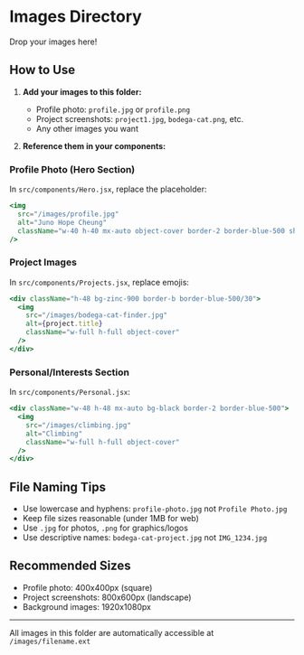 # Images Directory

Drop your images here!

## How to Use

1. **Add your images to this folder:**
   - Profile photo: `profile.jpg` or `profile.png`
   - Project screenshots: `project1.jpg`, `bodega-cat.png`, etc.
   - Any other images you want

2. **Reference them in your components:**

### Profile Photo (Hero Section)
In `src/components/Hero.jsx`, replace the placeholder:
```jsx
<img 
  src="/images/profile.jpg" 
  alt="Juno Hope Cheung" 
  className="w-40 h-40 mx-auto object-cover border-2 border-blue-500 shadow-2xl shadow-blue-500/20"
/>
```

### Project Images
In `src/components/Projects.jsx`, replace emojis:
```jsx
<div className="h-48 bg-zinc-900 border-b border-blue-500/30">
  <img 
    src="/images/bodega-cat-finder.jpg" 
    alt={project.title}
    className="w-full h-full object-cover"
  />
</div>
```

### Personal/Interests Section
In `src/components/Personal.jsx`:
```jsx
<div className="w-48 h-48 mx-auto bg-black border-2 border-blue-500">
  <img 
    src="/images/climbing.jpg" 
    alt="Climbing"
    className="w-full h-full object-cover"
  />
</div>
```

## File Naming Tips
- Use lowercase and hyphens: `profile-photo.jpg` not `Profile Photo.jpg`
- Keep file sizes reasonable (under 1MB for web)
- Use `.jpg` for photos, `.png` for graphics/logos
- Use descriptive names: `bodega-cat-project.jpg` not `IMG_1234.jpg`

## Recommended Sizes
- Profile photo: 400x400px (square)
- Project screenshots: 800x600px (landscape)
- Background images: 1920x1080px

---

All images in this folder are automatically accessible at `/images/filename.ext`

